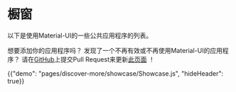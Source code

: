 # 橱窗

<p class="description">以下是使用Material-UI的一些公共应用程序的列表。</p>

想要添加你的应用程序吗？ 发现了一个不再有效或不再使用Material-UI的应用程序？ 请在[GitHub](https://github.com/mui-org/material-ui)上提交Pull Request来更新[此页面](https://github.com/mui-org/material-ui/blob/master/docs/src/pages/discover-more/showcase/appList.js) ！

{{"demo": "pages/discover-more/showcase/Showcase.js", "hideHeader": true}}